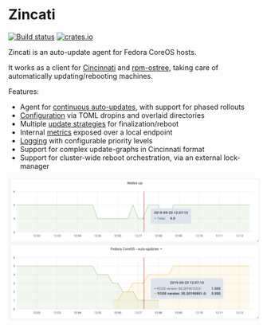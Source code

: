 # Zincati

[![Build status](https://travis-ci.org/coreos/zincati.svg?branch=master)](https://travis-ci.org/coreos/zincati)
[![crates.io](https://img.shields.io/crates/v/zincati.svg)](https://crates.io/crates/zincati)

Zincati is an auto-update agent for Fedora CoreOS hosts.

It works as a client for [Cincinnati] and [rpm-ostree], taking care of automatically updating/rebooting machines.

Features:
 * Agent for [continuous auto-updates][auto-updates], with support for phased rollouts
 * [Configuration][configuration] via TOML dropins and overlaid directories
 * Multiple [update strategies][updates-strategy] for finalization/reboot
 * Internal [metrics][metrics] exposed over a local endpoint
 * [Logging][logging] with configurable priority levels
 * Support for complex update-graphs in Cincinnati format
 * Support for cluster-wide reboot orchestration, via an external lock-manager

![cluster reboot graph](./docs/images/metrics.png)

[Cincinnati]: https://github.com/openshift/cincinnati
[rpm-ostree]: https://github.com/coreos/rpm-ostree

[auto-updates]: ./docs/usage/auto-updates.md
[configuration]: ./docs/usage/configuration.md
[updates-strategy]: ./docs/usage/updates-strategy.md
[metrics]: ./docs/usage/metrics.md
[logging]: ./docs/usage/logging.md

